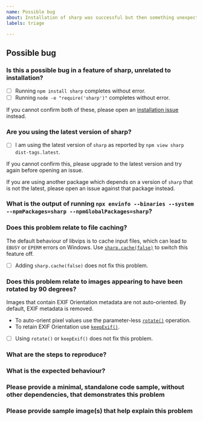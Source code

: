 ```yaml
---
name: Possible bug
about: Installation of sharp was successful but then something unexpected occurred using one of its features
labels: triage

---
```


<!-- If this issue relates to installation, please use https://github.com/lovell/sharp/issues/new?labels=installation&template=installation.md instead. -->

## Possible bug

### Is this a possible bug in a feature of sharp, unrelated to installation?

<!-- Please place an [x] in the box to confirm. -->

- [ ] Running `npm install sharp` completes without error.
- [ ] Running `node -e "require('sharp')"` completes without error.

If you cannot confirm both of these, please open an [installation issue](https://github.com/lovell/sharp/issues/new?labels=installation&template=installation.md) instead.

### Are you using the latest version of sharp?

<!-- Please place an [x] in the box to confirm. -->

- [ ] I am using the latest version of `sharp` as reported by `npm view sharp dist-tags.latest`.

If you cannot confirm this, please upgrade to the latest version and try again before opening an issue.

If you are using another package which depends on a version of `sharp` that is not the latest, please open an issue against that package instead.

### What is the output of running `npx envinfo --binaries --system --npmPackages=sharp --npmGlobalPackages=sharp`?

<!-- Please provide output of the above command here. -->

### Does this problem relate to file caching?

The default behaviour of libvips is to cache input files, which can lead to `EBUSY` or `EPERM` errors on Windows.
Use [`sharp.cache(false)`](https://sharp.pixelplumbing.com/api-utility#cache) to switch this feature off.

- [ ] Adding `sharp.cache(false)` does not fix this problem.

### Does this problem relate to images appearing to have been rotated by 90 degrees?

Images that contain EXIF Orientation metadata are not auto-oriented. By default, EXIF metadata is removed.

- To auto-orient pixel values use the parameter-less [`rotate()`](https://sharp.pixelplumbing.com/api-operation#rotate) operation.
- To retain EXIF Orientation use [`keepExif()`](https://sharp.pixelplumbing.com/api-output#keepexif).

- [ ] Using `rotate()` or `keepExif()` does not fix this problem.

### What are the steps to reproduce?

<!-- Please enter steps to reproduce here. -->

### What is the expected behaviour?

<!-- Please enter the expected behaviour here. -->

### Please provide a minimal, standalone code sample, without other dependencies, that demonstrates this problem

<!-- Please provide either formatted code or a link to a repo/gist that allows someone else to reproduce here. -->

### Please provide sample image(s) that help explain this problem

<!-- Please provide links to one or more images here. -->
